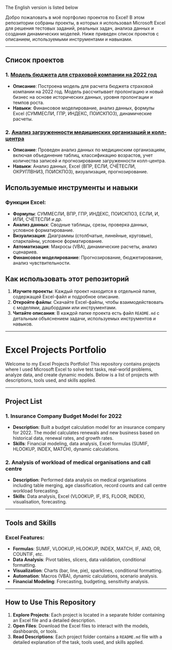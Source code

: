 The English version is listed below

Добро пожаловать в моё портфолио проектов по Excel! В этом репозитории собраны проекты, в которых я использовал Microsoft Excel для решения тестовых заданий, реальных задач, анализа данных и создания динамических моделей. Ниже приведен список проектов с описанием, используемыми инструментами и навыками.

---

## Список проектов

### 1. **[Модель бюджета для страховой компании на 2022 год](https://github.com/Sklarone/data_analyst_portfolio/tree/main/EXCEL_Projects/Insurance_Budget_Model)**
   - **Описание**: Построена модель для расчета бюджета страховой компании на 2022 год. Модель рассчитывает пролонгацию и новый бизнес на основе исторических данных, уровня пролонгации и темпов роста.
   - **Навыки**: Финансовое моделирование, анализ данных, формулы Excel (СУММЕСЛИ, ГПР, ИНДЕКС, ПОИСКПОЗ), динамические расчеты.
### 2. **[Анализ загруженности медицинских организаций и колл-центра](https://github.com/Sklarone/data_analyst_portfolio/tree/main/EXCEL_Projects/healthcare_data_task)**
   - **Описание**: Проведен анализ данных по медицинским организациям, включая объединение таблиц, классификацию возрастов, учет количества записей и прогнозирование загруженности колл-центра.
   - **Навыки**: Анализ данных, Excel (ВПР, ЕСЛИ, СЧЁТЕСЛИ, ОКРУГЛВНИЗ, ПОИСКПОЗ), визуализация, прогнозирование.

## Используемые инструменты и навыки

### Функции Excel:
- **Формулы**: СУММЕСЛИ, ВПР, ГПР, ИНДЕКС, ПОИСКПОЗ, ЕСЛИ, И, ИЛИ, СЧЁТЕСЛИ и др.
- **Анализ данных**: Сводные таблицы, срезы, проверка данных, условное форматирование.
- **Визуализация**: Диаграммы (столбчатые, линейные, круговые), спарклайны, условное форматирование.
- **Автоматизация**: Макросы (VBA), динамические расчеты, анализ сценариев.
- **Финансовое моделирование**: Прогнозирование, бюджетирование, анализ чувствительности.

## Как использовать этот репозиторий

1. **Изучите проекты**: Каждый проект находится в отдельной папке, содержащей Excel-файл и подробное описание.
2. **Откройте файлы**: Скачайте Excel-файлы, чтобы взаимодействовать с моделями, дашбордами или инструментами.
3. **Читайте описания**: В каждой папке проекта есть файл `README.md` с детальным объяснением задачи, используемых инструментов и навыков.
---
# Excel Projects Portfolio

Welcome to my Excel Projects Portfolio! This repository contains projects where I used Microsoft Excel to solve test tasks, real-world problems, analyze data, and create dynamic models. Below is a list of projects with descriptions, tools used, and skills applied.

---

## Project List

### 1. **Insurance Company Budget Model for 2022**
   - **Description**: Built a budget calculation model for an insurance company for 2022. The model calculates renewals and new business based on historical data, renewal rates, and growth rates.
   - **Skills**: Financial modeling, data analysis, Excel formulas (SUMIF, HLOOKUP, INDEX, MATCH), dynamic calculations.
### 2. **Analysis of workload of medical organisations and call centre**
   - **Description**: Performed data analysis on medical organisations including table merging, age classification, record counts and call centre workload forecasting.
   - **Skills**: Data analysis, Excel (VLOOKUP, IF, IFS, FLOOR, INDEX), visualisation, forecasting.

---

## Tools and Skills

### Excel Features:
- **Formulas**: SUMIF, VLOOKUP, HLOOKUP, INDEX, MATCH, IF, AND, OR, COUNTIF, etc.
- **Data Analysis**: Pivot tables, slicers, data validation, conditional formatting.
- **Visualization**: Charts (bar, line, pie), sparklines, conditional formatting.
- **Automation**: Macros (VBA), dynamic calculations, scenario analysis.
- **Financial Modeling**: Forecasting, budgeting, sensitivity analysis.

---

## How to Use This Repository

1. **Explore Projects**: Each project is located in a separate folder containing an Excel file and a detailed description.
2. **Open Files**: Download the Excel files to interact with the models, dashboards, or tools.
3. **Read Descriptions**: Each project folder contains a `README.md` file with a detailed explanation of the task, tools used, and skills applied.
